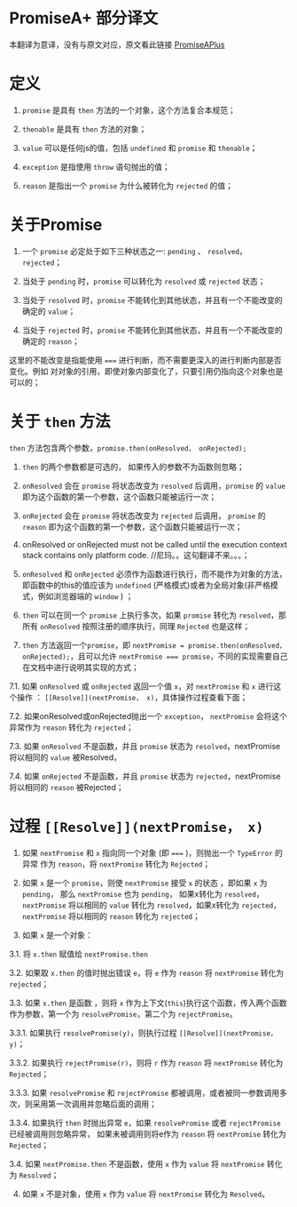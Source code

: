 # PromiseA+ 部分译文

本翻译为意译，没有与原文对应，原文看此链接 [PromiseAPlus](http://promisesaplus.com)


# 定义

1. `promise` 是具有 `then` 方法的一个对象，这个方法复合本规范；

2. `thenable` 是具有 `then` 方法的对象；

3. `value` 可以是任何js的值，包括 `undefined` 和 `promise` 和  `thenable`；

4. `exception` 是指使用 `throw` 语句抛出的值；

5. `reason` 是指出一个 `promise` 为什么被转化为 `rejected` 的值；


# 关于Promise 

1. 一个 `promise` 必定处于如下三种状态之一: `pending` 、 `resolved`， `rejected`；

2. 当处于 `pending` 时，`promise` 可以转化为 `resolved` 或 `rejected` 状态；

3. 当处于 `resolved` 时，`promise` 不能转化到其他状态，并且有一个不能改变的确定的 `value`；

4. 当处于 `rejected` 时，`promise` 不能转化到其他状态，并且有一个不能改变的确定的 `reason`；

这里的不能改变是指能使用 `===` 进行判断，而不需要更深入的进行判断内部是否变化。例如 对对象的引用，即使对象内部变化了，只要引用仍指向这个对象也是可以的；


# 关于 `then` 方法

`then` 方法包含两个参数，`promise.then(onResolved， onRejected);`

1. `then` 的两个参数都是可选的， 如果传入的参数不为函数则忽略；

2. `onResolved` 会在 `promise` 将状态改变为 `resolved` 后调用，`promise` 的 `value` 即为这个函数的第一个参数，这个函数只能被运行一次；

3. `onRejected` 会在 `promise` 将状态改变为  `rejected` 后调用， `promise` 的 `reason` 即为这个函数的第一个参数，这个函数只能被运行一次；

4. onResolved or onRejected must not be called until the execution context stack contains only platform code. //尼玛。。这句翻译不来。。。；

5. `onResolved` 和 `onRejected` 必须作为函数进行执行，而不能作为对象的方法，即函数中的this的值应该为 `undefined` (严格模式)或者为全局对象(非严格模式，例如浏览器端的 `window` ) ；

6. `then` 可以在同一个 `promise` 上执行多次，如果 `promise` 转化为 `resolved`，那所有 `onResolved` 按照注册的顺序执行，同理  `Rejected` 也是这样；

7. `then` 方法返回一个`promise`，即 `nextPromise = promise.then(onResolved， onRejected);`，且可以允许 `nextPromise === promise`，不同的实现需要自己在文档中进行说明其实现的方式；
 
 7.1. 如果 `onResolved` 或 `onRejected` 返回一个值 `x`，对 `nextPromise` 和 `x` 进行这个操作 ： `[[Resolve]](nextPromise， x)`，具体操作过程查看下面；
 
 7.2. 如果onResolved或onRejected抛出一个 `exception`， `nextPromise` 会将这个异常作为 `reason` 转化为 `rejected`；
 
 7.3. 如果 `onResolved` 不是函数，并且 `promise` 状态为 `resolved`，nextPromise 将以相同的 `value` 被Resolved，
 
 7.4. 如果 `onRejected` 不是函数，并且 `promise` 状态为 `rejected`，nextPromise 将以相同的 `reason` 被Rejected；


# 过程 `[[Resolve]](nextPromise， x)`

1. 如果 `nextPromise` 和 `x` 指向同一个对象 (即 `===` )，则抛出一个 `TypeError` 的异常 作为 `reason`，将 `nextPromise` 转化为  `Rejected`；

2. 如果 `x` 是一个 `promise`，则使 `nextPromise` 接受 `x` 的状态 ，即如果 `x` 为 `pending`， 那么 `nextPromise` 也为  `pending`， 如果x转化为  `resolved`，`nextPromise` 将以相同的 `value` 转化为  `resolved`，如果x转化为 `rejected`， `nextPromise` 将以相同的 `reason` 转化为 `rejected`；

3. 如果 `x` 是一个对象：

 3.1. 将 `x.then` 赋值给 `nextPromise.then` 

 3.2. 如果取 `x.then` 的值时抛出错误 `e`，将 `e` 作为 `reason` 将 `nextPromise` 转化为  `rejected`；

 3.3. 如果 `x.then` 是函数 ，则将 `x` 作为上下文(`this`)执行这个函数，传入两个函数作为参数，第一个为 `resolvePromise`，第二个为 `rejectPromise`。 

  3.3.1. 如果执行 `resolvePromise(y)`，则执行过程 `[[Resolve]](nextPromise， y)`；
 
  3.3.2. 如果执行 `rejectPromise(r)`，则将 `r` 作为 `reason` 将 `nextPromise` 转化为 `Rejected`；
 
  3.3.3. 如果 `resolvePromise` 和 `rejectPromise` 都被调用，或者被同一参数调用多次，则采用第一次调用并忽略后面的调用；
 
  3.3.4. 如果执行 `then` 时抛出异常 `e`，如果 `resolvePromise` 或者 `rejectPromise` 已经被调用则忽略异常， 如果未被调用则将e作为 `reason` 将 `nextPromise` 转化为 `Rejected`；

 3.4. 如果 `nextPromise.then` 不是函数，使用 `x` 作为 `value` 将 `nextPromise` 转化为 `Resolved`；

4. 如果 `x` 不是对象，使用 `x` 作为 `value` 将 `nextPromise` 转化为 `Resolved`。












